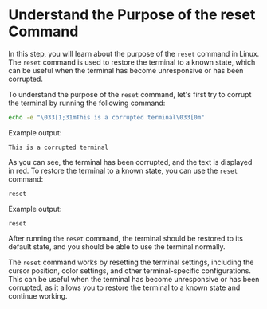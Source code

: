 # Understand the Purpose of the reset Command

In this step, you will learn about the purpose of the `reset` command in Linux. The `reset` command is used to restore the terminal to a known state, which can be useful when the terminal has become unresponsive or has been corrupted.

To understand the purpose of the `reset` command, let's first try to corrupt the terminal by running the following command:

```bash
echo -e "\033[1;31mThis is a corrupted terminal\033[0m"
```

Example output:

```
This is a corrupted terminal
```

As you can see, the terminal has been corrupted, and the text is displayed in red. To restore the terminal to a known state, you can use the `reset` command:

```bash
reset
```

Example output:

```
reset
```

After running the `reset` command, the terminal should be restored to its default state, and you should be able to use the terminal normally.

The `reset` command works by resetting the terminal settings, including the cursor position, color settings, and other terminal-specific configurations. This can be useful when the terminal has become unresponsive or has been corrupted, as it allows you to restore the terminal to a known state and continue working.
